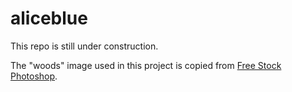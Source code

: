 # aliceblue

This repo is still under construction.

The "woods" image used in this project is copied from [Free Stock Photoshop](https://www.splitshire.com/wp-content/uploads/2021/10/SplitShire-21-Woods-Collection-7539.jpg).
